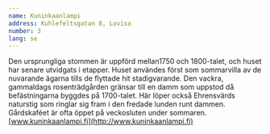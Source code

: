 ```yaml
---
name: Kuninkaanlampi
address: Kuhlefeltsgatan 8, Lovisa
number: 3
lang: se
---
```

Den ursprungliga stommen är uppförd mellan1750 och 1800-talet, och huset har senare utvidgats i etapper. Huset användes först som sommarvilla av de nuvarande ägarna tills de flyttade hit stadigvarande. Den vackra, gammaldags rosenträdgården gränsar till en damm som uppstod då befästningarna byggdes på 1700-talet. Här löper också Ehrensvärds naturstig som ringlar sig fram i den fredade lunden runt dammen. Gårdskaféet är ofta öppet på veckosluten under sommaren. [www.kuninkaanlampi.fi](http://www.kuninkaanlampi.fi)